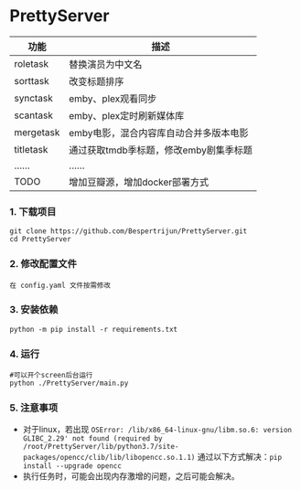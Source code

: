 # PrettyServer

<div align="center">
    
功能 | 描述
--- | ---
roletask | 替换演员为中文名
sorttask | 改变标题排序
synctask | emby、plex观看同步
scantask | emby、plex定时刷新媒体库
mergetask | emby电影，混合内容库自动合并多版本电影
titletask | 通过获取tmdb季标题，修改emby剧集季标题
…… | ……
TODO | 增加豆瓣源，增加docker部署方式
</div>

### 1. 下载项目
```
git clone https://github.com/Bespertrijun/PrettyServer.git
cd PrettyServer
```

### 2. 修改配置文件

```
在 config.yaml 文件按需修改
```

### 3. 安装依赖
```
python -m pip install -r requirements.txt
```

### 4. 运行

```
#可以开个screen后台运行
python ./PrettyServer/main.py
```

### 5. 注意事项

* 对于linux，若出现
`OSError: /lib/x86_64-linux-gnu/libm.so.6: version GLIBC_2.29' not found (required by /root/PrettyServer/lib/python3.7/site-packages/opencc/clib/lib/libopencc.so.1.1)`
通过以下方式解决：`pip install --upgrade opencc`
* 执行任务时，可能会出现内存激增的问题，之后可能会解决。